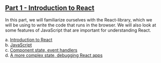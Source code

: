 ## [Part 1 - Introduction to React](https://fullstackopen.com/en/part1)

In this part, we will familiarize ourselves with the React-library, which we will be using to write the code that runs in the browser. We will also look at some features of JavaScript that are important for understanding React.

a. [Introduction to React](https://fullstackopen.com/en/part1/introduction_to_react)  
b. [JavaScript](https://fullstackopen.com/en/part1/java_script)  
c. [Component state, event handlers](https://fullstackopen.com/en/part1/component_state_event_handlers)  
d. [A more complex state, debugging React apps](https://fullstackopen.com/en/part1/a_more_complex_state_debugging_react_apps)